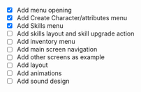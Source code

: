 - [x] Add menu opening
- [x] Add Create Character/attributes menu
- [x] Add Skills menu
- [ ] Add skills layout and skill upgrade action
- [ ] Add inventory menu
- [ ] Add main screen navigation
- [ ] Add other screens as example
- [ ] Add layout
- [ ] Add animations
- [ ] Add sound design
